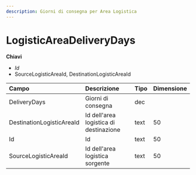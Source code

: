 ```yaml
---
description: Giorni di consegna per Area Logistica
---
```

# LogisticAreaDeliveryDays

**Chiavi**

- *Id*
- SourceLogisticAreaId, DestinationLogisticAreaId

| Campo | Descrizione | Tipo | Dimensione | 
| :--- | :--- | :--- | :--- |
| DeliveryDays | Giorni di consegna | dec |  |
| DestinationLogisticAreaId | Id dell'area logistica di destinazione | text | 50 |
| Id | Id | text | 50 |
| SourceLogisticAreaId | Id dell'area logistica sorgente | text | 50 |


